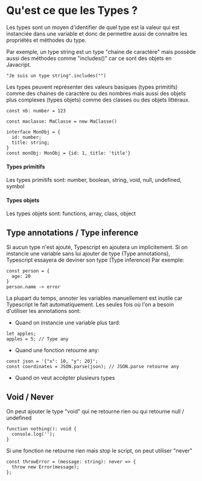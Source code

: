 # Qu'est ce que les Types ?

Les types sont un moyen d'identifier de quel type est la valeur qui est instanciée dans une variable et donc de permettre aussi de connaitre les propriétés et méthodes du type.

Par exemple, un type string est un type "chaine de caractère" mais possède aussi des méthodes comme "includes()" car ce sont des objets en Javacript.

`"Je suis un type string".includes("")`

Les types peuvent représenter des valeurs basiques (types primitifs) comme des chaines de caractère ou des nombres mais aussi des objets plus complexes (types objets) comme des classes ou des objets littéraux.

`const nb: number = 123`

`const maclasse: MaClasse = new MaClasse()`

```
interface MonObj = {
  id: number;
  title: string;
}
const monObj: MonObj = {id: 1, title: 'title'}
```

#### Types primitifs

Les types primitifs sont: number, boolean, string, void, null, undefined, symbol

#### Types objets

Les types objets sont: functions, array, class, object

## Type annotations / Type inference

Si aucun type n'est ajouté, Typescript en ajoutera un implicitement.
Si on instancie une variable sans lui ajouter de type (Type annotations), Typescript essayera de deviner son type (Type inference)
Par exemple:

```
const person = {
  age: 20
}
person.name -> error
```

La plupart du temps, annoter les variables manuellement est inutile car Typescript le fait automatiquement.
Les seules fois où l'on a besoin d'utiliser les annotations sont:

- Quand on instancie une variable plus tard:

```
let apples;
apples = 5; // Type any
```

- Quand une fonction retourne any:

```
const json = '{"x": 10, "y": 20}';
const coordinates = JSON.parse(json); // JSON.parse retourne any
```

- Quand on veut accépter plusieurs types

## Void / Never

On peut ajouter le type "void" qui ne retourne rien ou qui retourne null / undefined

```
function nothing(): void {
  console.log('');
}
```

Si une fonction ne retourne rien mais stop le script, on peut utiliser "never"

```
const throwError = (message: string): never => {
  throw new Error(message);
};
```
